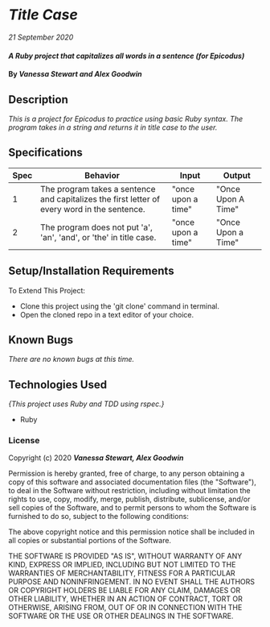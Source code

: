# _Title Case_

_21 September 2020_

#### _A Ruby project that capitalizes all words in a sentence (for Epicodus)_

#### By _**Vanessa Stewart and Alex Goodwin**_

## Description

_This is a project for Epicodus to practice using basic Ruby syntax. The program takes in a string and returns it in title case to the user._

## Specifications
| Spec     | Behavior | Input    | Output   |
| -------- | -------- | -------- | -------- |
| 1 | The program takes a sentence and capitalizes the first letter of every word in the sentence. | "once upon a time" | "Once Upon A Time" |
| 2 | The program does not put 'a', 'an', 'and', or 'the' in title case. | "once upon a time" | "Once Upon a Time" |


## Setup/Installation Requirements

To Extend This Project:
* Clone this project using the 'git clone' command in terminal.
* Open the cloned repo in a text editor of your choice.

## Known Bugs
_There are no known bugs at this time._


## Technologies Used

_{This project uses Ruby and TDD using rspec.}_

* Ruby 

### License

Copyright (c) 2020 **_Vanessa Stewart, Alex Goodwin_**

Permission is hereby granted, free of charge, to any person obtaining a copy of this software and associated documentation files (the "Software"), to deal in the Software without restriction, including without limitation the rights to use, copy, modify, merge, publish, distribute, sublicense, and/or sell copies of the Software, and to permit persons to whom the Software is furnished to do so, subject to the following conditions:

The above copyright notice and this permission notice shall be included in all copies or substantial portions of the Software.

THE SOFTWARE IS PROVIDED "AS IS", WITHOUT WARRANTY OF ANY KIND, EXPRESS OR IMPLIED, INCLUDING BUT NOT LIMITED TO THE WARRANTIES OF MERCHANTABILITY, FITNESS FOR A PARTICULAR PURPOSE AND NONINFRINGEMENT. IN NO EVENT SHALL THE AUTHORS OR COPYRIGHT HOLDERS BE LIABLE FOR ANY CLAIM, DAMAGES OR OTHER LIABILITY, WHETHER IN AN ACTION OF CONTRACT, TORT OR OTHERWISE, ARISING FROM, OUT OF OR IN CONNECTION WITH THE SOFTWARE OR THE USE OR OTHER DEALINGS IN THE SOFTWARE.
